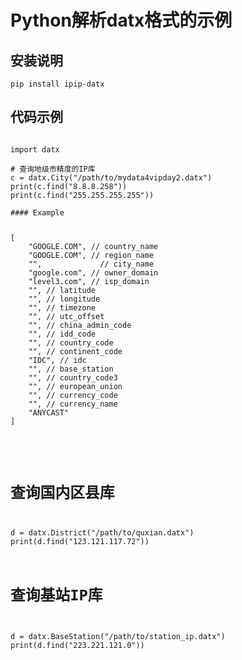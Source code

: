 # Python解析datx格式的示例 

## 安装说明
<pre>
<code>pip install ipip-datx</code>
</pre>
## 代码示例
<pre><code>
import datx

# 查询地级市精度的IP库
c = datx.City("/path/to/mydata4vipday2.datx")
print(c.find("8.8.8.258"))
print(c.find("255.255.255.255"))

#### Example
    <pre>
[
    "GOOGLE.COM", // country_name
    "GOOGLE.COM", // region_name
    "",             // city_name
    "google.com", // owner_domain
    "level3.com", // isp_domain
    "", // latitude
    "", // longitude
    "", // timezone
    "", // utc_offset
    "", // china_admin_code
    "", // idd_code
    "", // country_code
    "", // continent_code
    "IDC", // idc
    "", // base_station
    "", // country_code3
    "", // european_union
    "", // currency_code
    "", // currency_name
    "ANYCAST"
]
    </pre>

# 查询国内区县库
d = datx.District("/path/to/quxian.datx")
print(d.find("123.121.117.72"))

# 查询基站IP库
d = datx.BaseStation("/path/to/station_ip.datx")
print(d.find("223.221.121.0"))
</code></pre>